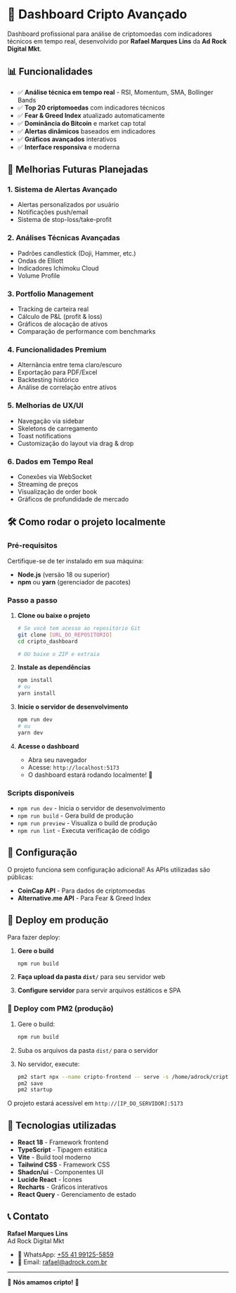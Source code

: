 # 🚀 Dashboard Cripto Avançado

Dashboard profissional para análise de criptomoedas com indicadores técnicos em tempo real, desenvolvido por **Rafael Marques Lins** da **Ad Rock Digital Mkt**.


## 📊 Funcionalidades

- ✅ **Análise técnica em tempo real** - RSI, Momentum, SMA, Bollinger Bands
- ✅ **Top 20 criptomoedas** com indicadores técnicos
- ✅ **Fear & Greed Index** atualizado automaticamente
- ✅ **Dominância do Bitcoin** e market cap total
- ✅ **Alertas dinâmicos** baseados em indicadores
- ✅ **Gráficos avançados** interativos
- ✅ **Interface responsiva** e moderna

## 🔮 Melhorias Futuras Planejadas

### 1. Sistema de Alertas Avançado
- Alertas personalizados por usuário
- Notificações push/email
- Sistema de stop-loss/take-profit

### 2. Análises Técnicas Avançadas
- Padrões candlestick (Doji, Hammer, etc.)
- Ondas de Elliott
- Indicadores Ichimoku Cloud
- Volume Profile

### 3. Portfolio Management
- Tracking de carteira real
- Cálculo de P&L (profit & loss)
- Gráficos de alocação de ativos
- Comparação de performance com benchmarks

### 4. Funcionalidades Premium
- Alternância entre tema claro/escuro
- Exportação para PDF/Excel
- Backtesting histórico
- Análise de correlação entre ativos

### 5. Melhorias de UX/UI
- Navegação via sidebar
- Skeletons de carregamento
- Toast notifications
- Customização do layout via drag & drop

### 6. Dados em Tempo Real
- Conexões via WebSocket
- Streaming de preços
- Visualização de order book
- Gráficos de profundidade de mercado

## 🛠️ Como rodar o projeto localmente

### Pré-requisitos

Certifique-se de ter instalado em sua máquina:
- **Node.js** (versão 18 ou superior)
- **npm** ou **yarn** (gerenciador de pacotes)

### Passo a passo

1. **Clone ou baixe o projeto**
   ```bash
   # Se você tem acesso ao repositório Git
   git clone [URL_DO_REPOSITORIO]
   cd cripto_dashboard
   
   # OU baixe o ZIP e extraia
   ```

2. **Instale as dependências**
   ```bash
   npm install
   # ou
   yarn install
   ```

3. **Inicie o servidor de desenvolvimento**
   ```bash
   npm run dev
   # ou
   yarn dev
   ```

4. **Acesse o dashboard**
   - Abra seu navegador
   - Acesse: `http://localhost:5173`
   - O dashboard estará rodando localmente! 🎉

### Scripts disponíveis

- `npm run dev` - Inicia o servidor de desenvolvimento
- `npm run build` - Gera build de produção
- `npm run preview` - Visualiza o build de produção
- `npm run lint` - Executa verificação de código

## 🔧 Configuração

O projeto funciona sem configuração adicional! As APIs utilizadas são públicas:
- **CoinCap API** - Para dados de criptomoedas
- **Alternative.me API** - Para Fear & Greed Index

## 🚀 Deploy em produção

Para fazer deploy:

1. **Gere o build**
   ```bash
   npm run build
   ```

2. **Faça upload da pasta `dist/`** para seu servidor web

3. **Configure servidor** para servir arquivos estáticos e SPA

### 🚀 Deploy com PM2 (produção)

1. Gere o build:
   ```bash
   npm run build
   ```

2. Suba os arquivos da pasta `dist/` para o servidor

3. No servidor, execute:
   ```bash
   pm2 start npx --name cripto-frontend -- serve -s /home/adrock/cripto-dashboard -l 5173
   pm2 save
   pm2 startup
   ```

O projeto estará acessível em `http://[IP_DO_SERVIDOR]:5173`

## 📱 Tecnologias utilizadas

- **React 18** - Framework frontend
- **TypeScript** - Tipagem estática
- **Vite** - Build tool moderno
- **Tailwind CSS** - Framework CSS
- **Shadcn/ui** - Componentes UI
- **Lucide React** - Ícones
- **Recharts** - Gráficos interativos
- **React Query** - Gerenciamento de estado

## 📞 Contato

**Rafael Marques Lins**  
Ad Rock Digital Mkt

- 📱 WhatsApp: [+55 41 99125-5859](https://wa.me/5541991255859)
- 📧 Email: [rafael@adrock.com.br](mailto:rafael@adrock.com.br)

---

💚 **Nós amamos cripto!** 🚀